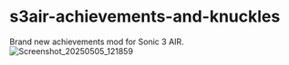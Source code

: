 # s3air-achievements-and-knuckles
Brand new achievements mod for Sonic 3 AIR.
![Screenshot_20250505_121859](https://github.com/user-attachments/assets/b6f6b30a-28ad-4b46-833c-bbd1037a1265)
